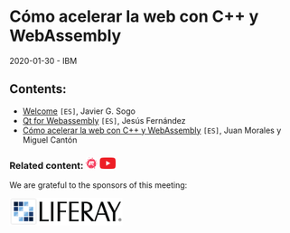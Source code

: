 # Cómo acelerar la web con C++ y WebAssembly
2020-01-30 - IBM

## Contents:
- [Welcome](welcome.pdf) `[ES]`, Javier G. Sogo
- [Qt for Webassembly]() `[ES]`, Jesús Fernández
- [Cómo acelerar la web con C++ y WebAssembly]() `[ES]`, Juan Morales y Miguel Cantón

### Related content: [<img src="../assets/brand-logos/meetup.svg" alt="meetup" height="20"/>](https://www.meetup.com/es-ES/Madrid-C-Cpp/events/266791791/) [<img src="../assets/brand-logos/youtube.svg" alt="youtube" height="20"/>](https://youtu.be/zflP9jHAYkY)

We are grateful to the sponsors of this meeting:

[<img src="../assets/sponsor-logos/liferay.png" alt="liferay" width="200"/>](https://www.liferay.com/es/home)
